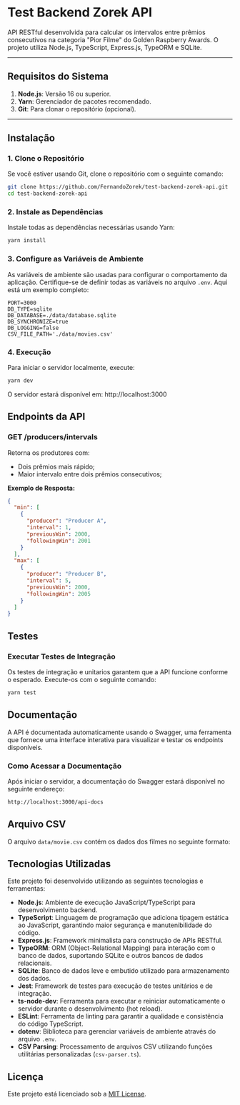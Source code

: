 # Test Backend Zorek API

API RESTful desenvolvida para calcular os intervalos entre prêmios consecutivos na categoria "Pior Filme" do Golden Raspberry Awards. O projeto utiliza Node.js, TypeScript, Express.js, TypeORM e SQLite.

---

## Requisitos do Sistema

1. **Node.js**: Versão 16 ou superior.
2. **Yarn**: Gerenciador de pacotes recomendado.
3. **Git**: Para clonar o repositório (opcional).

---

## Instalação

### 1. Clone o Repositório

Se você estiver usando Git, clone o repositório com o seguinte comando:

```bash
git clone https://github.com/FernandoZorek/test-backend-zorek-api.git
cd test-backend-zorek-api
```

### 2. Instale as Dependências

Instale todas as dependências necessárias usando Yarn:

```bash
yarn install

```

### 3. Configure as Variáveis de Ambiente

As variáveis de ambiente são usadas para configurar o comportamento da aplicação. Certifique-se de definir todas as variáveis no arquivo `.env`. Aqui está um exemplo completo:

```plaintext
PORT=3000
DB_TYPE=sqlite
DB_DATABASE=./data/database.sqlite
DB_SYNCHRONIZE=true
DB_LOGGING=false
CSV_FILE_PATH='./data/movies.csv'
```

### **4. Execução**

Para iniciar o servidor localmente, execute:

```bash
yarn dev
```

O servidor estará disponível em:
http://localhost:3000



## Endpoints da API


### GET /producers/intervals

Retorna os produtores com:
- Dois prêmios mais rápido;
- Maior intervalo entre dois prêmios consecutivos;

**Exemplo de Resposta:**

```json
{
  "min": [
    {
      "producer": "Producer A",
      "interval": 1,
      "previousWin": 2000,
      "followingWin": 2001
    }
  ],
  "max": [
    {
      "producer": "Producer B",
      "interval": 5,
      "previousWin": 2000,
      "followingWin": 2005
    }
  ]
}
```


## Testes

### Executar Testes de Integração

Os testes de integração e unitarios garantem que a API funcione conforme o esperado. Execute-os com o seguinte comando:

```bash
yarn test
```


##  Documentação

A API é documentada automaticamente usando o Swagger, uma ferramenta que fornece uma interface interativa para visualizar e testar os endpoints disponíveis.

### Como Acessar a Documentação
Após iniciar o servidor, a documentação do Swagger estará disponível no seguinte endereço:

```bash
http://localhost:3000/api-docs
```



## Arquivo CSV

O arquivo `data/movie.csv` contém os dados dos filmes no seguinte formato:



## Tecnologias Utilizadas

Este projeto foi desenvolvido utilizando as seguintes tecnologias e ferramentas:

- **Node.js**: Ambiente de execução JavaScript/TypeScript para desenvolvimento backend.
- **TypeScript**: Linguagem de programação que adiciona tipagem estática ao JavaScript, garantindo maior segurança e manutenibilidade do código.
- **Express.js**: Framework minimalista para construção de APIs RESTful.
- **TypeORM**: ORM (Object-Relational Mapping) para interação com o banco de dados, suportando SQLite e outros bancos de dados relacionais.
- **SQLite**: Banco de dados leve e embutido utilizado para armazenamento dos dados.
- **Jest**: Framework de testes para execução de testes unitários e de integração.
- **ts-node-dev**: Ferramenta para executar e reiniciar automaticamente o servidor durante o desenvolvimento (hot reload).
- **ESLint**: Ferramenta de linting para garantir a qualidade e consistência do código TypeScript.
- **dotenv**: Biblioteca para gerenciar variáveis de ambiente através do arquivo `.env`.
- **CSV Parsing**: Processamento de arquivos CSV utilizando funções utilitárias personalizadas (`csv-parser.ts`).

## Licença

Este projeto está licenciado sob a [MIT License](LICENSE).